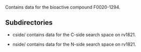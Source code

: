 Contains data for the bioactive compound F0020-1294.

## Subdirectories

- cside/ contains data for the C-side search space on rv1821.

- nside/ contains data for the N-side search space on rv1821.

